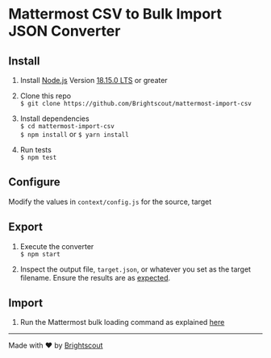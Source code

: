# Mattermost CSV to Bulk Import JSON Converter

<!-- [![CircleCI](https://circleci.com/gh/Brightscout/mattermost-etl.svg?style=shield&circle-token=3e834193f471812ea72217332aa0f5ff36825afe)](https://circleci.com/gh/Brightscout/mattermost-etl) [![Code Climate](https://codeclimate.com/github/Brightscout/mattermost-etl/badges/gpa.svg)](https://codeclimate.com/github/Brightscout/mattermost-etl) [![Test Coverage](https://codeclimate.com/github/Brightscout/mattermost-etl/badges/coverage.svg)](https://codeclimate.com/github/Brightscout/mattermost-etl/coverage)

An ETL framework to migrate data from Jabber to Mattermost. This utility exports data from a source Jabber database and generates a [Mattermost Bulk Loading](https://docs.mattermost.com/deployment/bulk-loading.html) import file. Eventually, we'll enhance this project to support migrations from other messaging sources.   -->


## Install

1. Install [Node.js](https://nodejs.org/en/) Version [18.15.0 LTS](https://nodejs.org/en/download/) or greater

2. Clone this repo  
`$ git clone https://github.com/Brightscout/mattermost-import-csv`

3. Install dependencies  
`$ cd mattermost-import-csv`  
`$ npm install` or `$ yarn install`

4. Run tests  
`$ npm test`

## Configure

Modify the values in `context/config.js` for the source, target  

## Export

1. Execute the converter  
`$ npm start`

2. Inspect the output file, `target.json`, or whatever you set as the target filename. Ensure the results are as [expected](https://docs.mattermost.com/deployment/bulk-loading.html#data-format).

## Import

1. Run the Mattermost bulk loading command as explained [here](https://docs.mattermost.com/deployment/bulk-loading.html#running-the-bulk-loading-command)  
---

Made with &#9829; by [Brightscout](http://www.brightscout.com)
